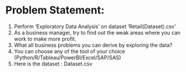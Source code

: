 # Problem Statement:

1. Perform ‘Exploratory Data Analysis’ on dataset ‘Retail(Dataset).csv’ <br>
2. As a business manager, try to find out the weak areas where you can work to make more profit. <br>
3. What all business problems you can derive by exploring the data? <br>
4. You can choose any of the tool of your choice (Python/R/Tableau/PowerBI/Excel/SAP/SAS) <br>
5. Here is the dataset : Dataset.csv <br>
